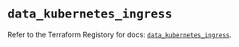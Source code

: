 # `data_kubernetes_ingress`

Refer to the Terraform Registory for docs: [`data_kubernetes_ingress`](https://registry.terraform.io/providers/hashicorp/kubernetes/2.20.0/docs/data-sources/ingress).
